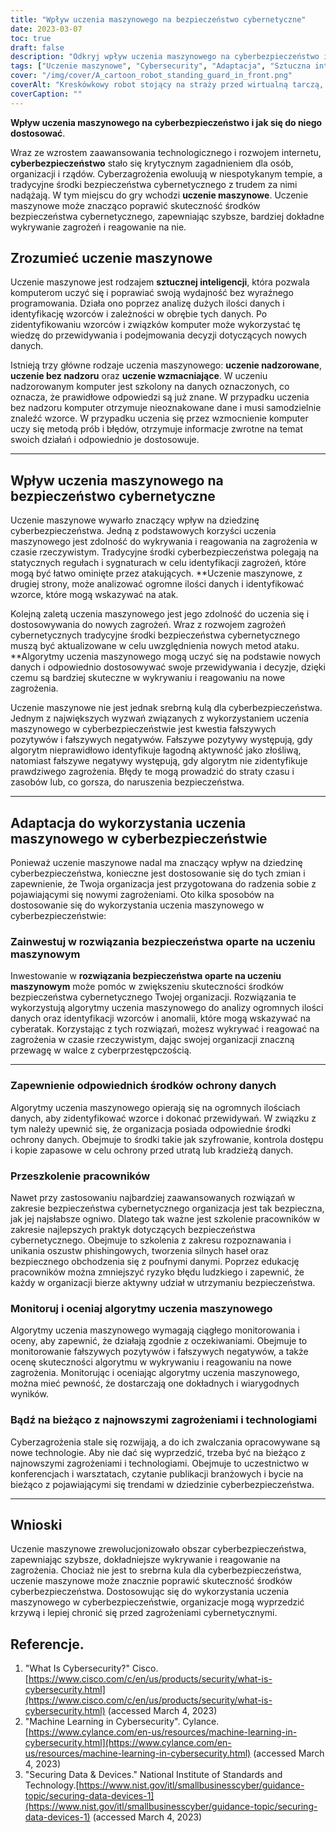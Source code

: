 ```yaml
---
title: "Wpływ uczenia maszynowego na bezpieczeństwo cybernetyczne"
date: 2023-03-07
toc: true
draft: false
description: "Odkryj wpływ uczenia maszynowego na cyberbezpieczeństwo i jak się do niego dostosować."
tags: ["Uczenie maszynowe", "Cybersecurity", "Adaptacja", "Sztuczna inteligencja", "Wykrywanie zagrożeń", "Ochrona danych", "W czasie rzeczywistym", "Uczenie się pod nadzorem", "Uczenie bez nadzoru", "Uczenie się przez wzmocnienie", "Fałszywe pozytywy", "Fałszywe negatywy", "Szkolenie pracowników", "Rozwiązania w zakresie bezpieczeństwa", "Analityka danych", "Bezpieczeństwo sieci", "Bezpieczeństwo w chmurze", "Rozpoznawanie wzorów", "Wykrywanie anomalii", "Cyberzagrożenia"]
cover: "/img/cover/A_cartoon_robot_standing_guard_in_front.png"
coverAlt: "Kreskówkowy robot stojący na straży przed wirtualną tarczą, symbolizujący wykorzystanie uczenia maszynowego w cyberbezpieczeństwie."
coverCaption: ""
---
```


**Wpływ uczenia maszynowego na cyberbezpieczeństwo i jak się do niego dostosować**.

Wraz ze wzrostem zaawansowania technologicznego i rozwojem internetu, **cyberbezpieczeństwo** stało się krytycznym zagadnieniem dla osób, organizacji i rządów. Cyberzagrożenia ewoluują w niespotykanym tempie, a tradycyjne środki bezpieczeństwa cybernetycznego z trudem za nimi nadążają. W tym miejscu do gry wchodzi **uczenie maszynowe**. Uczenie maszynowe może znacząco poprawić skuteczność środków bezpieczeństwa cybernetycznego, zapewniając szybsze, bardziej dokładne wykrywanie zagrożeń i reagowanie na nie.

## Zrozumieć uczenie maszynowe

Uczenie maszynowe jest rodzajem **sztucznej inteligencji**, która pozwala komputerom uczyć się i poprawiać swoją wydajność bez wyraźnego programowania. Działa ono poprzez analizę dużych ilości danych i identyfikację wzorców i zależności w obrębie tych danych. Po zidentyfikowaniu wzorców i związków komputer może wykorzystać tę wiedzę do przewidywania i podejmowania decyzji dotyczących nowych danych.

Istnieją trzy główne rodzaje uczenia maszynowego: **uczenie nadzorowane**, **uczenie bez nadzoru** oraz **uczenie wzmacniające**. W uczeniu nadzorowanym komputer jest szkolony na danych oznaczonych, co oznacza, że prawidłowe odpowiedzi są już znane. W przypadku uczenia bez nadzoru komputer otrzymuje nieoznakowane dane i musi samodzielnie znaleźć wzorce. W przypadku uczenia się przez wzmocnienie komputer uczy się metodą prób i błędów, otrzymuje informacje zwrotne na temat swoich działań i odpowiednio je dostosowuje.

______

## Wpływ uczenia maszynowego na bezpieczeństwo cybernetyczne

Uczenie maszynowe wywarło znaczący wpływ na dziedzinę cyberbezpieczeństwa. Jedną z podstawowych korzyści uczenia maszynowego jest zdolność do wykrywania i reagowania na zagrożenia w czasie rzeczywistym. Tradycyjne środki cyberbezpieczeństwa polegają na statycznych regułach i sygnaturach w celu identyfikacji zagrożeń, które mogą być łatwo ominięte przez atakujących. **Uczenie maszynowe, z drugiej strony, może analizować ogromne ilości danych i identyfikować wzorce, które mogą wskazywać na atak.

Kolejną zaletą uczenia maszynowego jest jego zdolność do uczenia się i dostosowywania do nowych zagrożeń. Wraz z rozwojem zagrożeń cybernetycznych tradycyjne środki bezpieczeństwa cybernetycznego muszą być aktualizowane w celu uwzględnienia nowych metod ataku. **Algorytmy uczenia maszynowego mogą uczyć się na podstawie nowych danych i odpowiednio dostosowywać swoje przewidywania i decyzje, dzięki czemu są bardziej skuteczne w wykrywaniu i reagowaniu na nowe zagrożenia.

Uczenie maszynowe nie jest jednak srebrną kulą dla cyberbezpieczeństwa. Jednym z największych wyzwań związanych z wykorzystaniem uczenia maszynowego w cyberbezpieczeństwie jest kwestia fałszywych pozytywów i fałszywych negatywów. Fałszywe pozytywy występują, gdy algorytm nieprawidłowo identyfikuje łagodną aktywność jako złośliwą, natomiast fałszywe negatywy występują, gdy algorytm nie zidentyfikuje prawdziwego zagrożenia. Błędy te mogą prowadzić do straty czasu i zasobów lub, co gorsza, do naruszenia bezpieczeństwa.

______

## Adaptacja do wykorzystania uczenia maszynowego w cyberbezpieczeństwie

Ponieważ uczenie maszynowe nadal ma znaczący wpływ na dziedzinę cyberbezpieczeństwa, konieczne jest dostosowanie się do tych zmian i zapewnienie, że Twoja organizacja jest przygotowana do radzenia sobie z pojawiającymi się nowymi zagrożeniami. Oto kilka sposobów na dostosowanie się do wykorzystania uczenia maszynowego w cyberbezpieczeństwie:

### Zainwestuj w rozwiązania bezpieczeństwa oparte na uczeniu maszynowym

Inwestowanie w **rozwiązania bezpieczeństwa oparte na uczeniu maszynowym** może pomóc w zwiększeniu skuteczności środków bezpieczeństwa cybernetycznego Twojej organizacji. Rozwiązania te wykorzystują algorytmy uczenia maszynowego do analizy ogromnych ilości danych oraz identyfikacji wzorców i anomalii, które mogą wskazywać na cyberatak. Korzystając z tych rozwiązań, możesz wykrywać i reagować na zagrożenia w czasie rzeczywistym, dając swojej organizacji znaczną przewagę w walce z cyberprzestępczością.

______

### Zapewnienie odpowiednich środków ochrony danych

Algorytmy uczenia maszynowego opierają się na ogromnych ilościach danych, aby zidentyfikować wzorce i dokonać przewidywań. W związku z tym należy upewnić się, że organizacja posiada odpowiednie środki ochrony danych. Obejmuje to środki takie jak szyfrowanie, kontrola dostępu i kopie zapasowe w celu ochrony przed utratą lub kradzieżą danych.

### Przeszkolenie pracowników

Nawet przy zastosowaniu najbardziej zaawansowanych rozwiązań w zakresie bezpieczeństwa cybernetycznego organizacja jest tak bezpieczna, jak jej najsłabsze ogniwo. Dlatego tak ważne jest szkolenie pracowników w zakresie najlepszych praktyk dotyczących bezpieczeństwa cybernetycznego. Obejmuje to szkolenia z zakresu rozpoznawania i unikania oszustw phishingowych, tworzenia silnych haseł oraz bezpiecznego obchodzenia się z poufnymi danymi. Poprzez edukację pracowników można zmniejszyć ryzyko błędu ludzkiego i zapewnić, że każdy w organizacji bierze aktywny udział w utrzymaniu bezpieczeństwa.

### Monitoruj i oceniaj algorytmy uczenia maszynowego

Algorytmy uczenia maszynowego wymagają ciągłego monitorowania i oceny, aby zapewnić, że działają zgodnie z oczekiwaniami. Obejmuje to monitorowanie fałszywych pozytywów i fałszywych negatywów, a także ocenę skuteczności algorytmu w wykrywaniu i reagowaniu na nowe zagrożenia. Monitorując i oceniając algorytmy uczenia maszynowego, można mieć pewność, że dostarczają one dokładnych i wiarygodnych wyników.

### Bądź na bieżąco z najnowszymi zagrożeniami i technologiami

Cyberzagrożenia stale się rozwijają, a do ich zwalczania opracowywane są nowe technologie. Aby nie dać się wyprzedzić, trzeba być na bieżąco z najnowszymi zagrożeniami i technologiami. Obejmuje to uczestnictwo w konferencjach i warsztatach, czytanie publikacji branżowych i bycie na bieżąco z pojawiającymi się trendami w dziedzinie cyberbezpieczeństwa.

______

## Wnioski

Uczenie maszynowe zrewolucjonizowało obszar cyberbezpieczeństwa, zapewniając szybsze, dokładniejsze wykrywanie i reagowanie na zagrożenia. Chociaż nie jest to srebrna kula dla cyberbezpieczeństwa, uczenie maszynowe może znacznie poprawić skuteczność środków cyberbezpieczeństwa. Dostosowując się do wykorzystania uczenia maszynowego w cyberbezpieczeństwie, organizacje mogą wyprzedzić krzywą i lepiej chronić się przed zagrożeniami cybernetycznymi.

## Referencje.

1. "What Is Cybersecurity?" Cisco.[https://www.cisco.com/c/en/us/products/security/what-is-cybersecurity.html](https://www.cisco.com/c/en/us/products/security/what-is-cybersecurity.html) (accessed March 4, 2023)
2. "Machine Learning in Cybersecurity". Cylance.[https://www.cylance.com/en-us/resources/machine-learning-in-cybersecurity.html](https://www.cylance.com/en-us/resources/machine-learning-in-cybersecurity.html) (accessed March 4, 2023)
3.  "Securing Data & Devices." National Institute of Standards and Technology.[https://www.nist.gov/itl/smallbusinesscyber/guidance-topic/securing-data-devices-1](https://www.nist.gov/itl/smallbusinesscyber/guidance-topic/securing-data-devices-1) (accessed March 4, 2023)
